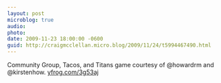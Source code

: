 ```yaml
---
layout: post
microblog: true
audio: 
photo: 
date: 2009-11-23 18:00:00 -0600
guid: http://craigmcclellan.micro.blog/2009/11/24/t5994467490.html
---
```

Community Group, Tacos, and Titans game courtesy of @howardrm and @kirstenhow.  [yfrog.com/3g53aj](http://yfrog.com/3g53aj)
